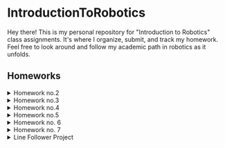 # IntroductionToRobotics

Hey there! This is my personal repository for "Introduction to Robotics" class assignments. It's where I organize, submit, and track my homework. Feel free to look around and follow my academic path in robotics as it unfolds.

## Homeworks
<details>
<summary>Homework no.2</summary>
    
### Description
This homework is focused on gaining experience with potentiometers, Arduino, and RGB LEDs. You should learn how to control each RGB color (Red, Green, and Blue) individually using three potentiometers.

### Tasks Requirement
* **Potentiometer Control:** Use separate potentiometers for Red, Green, and Blue to control the RGB LED colors.
* **Digital Electronics:** Learn how to use Arduino to read the potentiometer values.
* **Color Mapping:** After reading the potentiometer values, map and send these values to the LED pins to achieve precise color control.

The main code is presented [here](https://github.com/Anca-Sorana/IntroductionToRobotics/blob/main/Homework2/code_hm_2/code_hm_2.ino).

Here you can have a qiuck look at the setup I have:

<p align="center" width="100%">
    <img src="Homework2/PicHM2.jpeg" width="500"/>
</p>

And here you have a short [demo](https://youtu.be/HEL5YOT_iao) of how everything works.

</details>

<details>
<summary>Homework no.3</summary>
    
### Description
This assignment involves simulating a 3-floor elevator control system using LEDs, buttons, and a buzzer with Arduino. By the end of this task, you will gain experience in using button state change, implementing debouncing techniques, and coordinating multiple components to represent real-world scenarios.

### Tasks Requirements
* **LED Indication:** Use 3 LEDs, where each LED stands for one of the 3 floors. The LED corresponding to the elevator's current floor should be illuminated. Have an additional LED that shows the elevator's operational status. This LED should blink when the elevator is in motion and remain steady when the elevator is at rest.
* **Button Integration:** Incorporate 3 buttons to symbolize the call buttons for each floor. On pressing a button, the elevator should mimic its movement towards the respective floor after a brief delay of 2-3 seconds.
* **Buzzer Notification** The buzzer should emit a brief sound during the following situations:
    * When the elevator reaches the selected floor, emitting a sound resembling a "cling".
    * During elevator door closures and movements (consider differentiating the two scenarios with distinct sounds).
* **State Management & Timers:** If the elevator is already stationed at the chosen floor, pressing the button designated for that floor should not trigger any actions. Upon a button press, the elevator should "pause for the doors to close" and subsequently "move" to the selected floor. If the elevator is already moving when another floor button is pressed, it should either continue its current course or queue its next action (i.e., once it arrives at the first selected floor, it opens the doors, waits, closes them, and then heads to the next chosen floor).
* **Debounce Implementation:** It's crucial to integrate debounce techniques for the buttons. This will help in preventing unintended repeated activations due to button bounce.

The main code is presented [here](https://github.com/Anca-Sorana/IntroductionToRobotics/blob/main/Homework3/code_hm_3/code_hm_3.ino).

Here you can have a qiuck look at the setup I have:

<p align="center" width="100%">
    <img src="Homework3/PicHM3.jpeg" width="500"/>
    <img src="Homework3/SchematicHM3.png" width="500"/>
</p>

And here you have a short [demo](https://youtu.be/dt2dZcCphvs) of how everything works.
</details>

<details>
<summary>Homework no.4</summary>
    
### Description
Develop an interactive interface where users employ a joystick to 'draw' on a display, ensuring intuitive movements between segments, which allow transitions only to adjacent positions without crossing designated 'walls'.

### Tasks Requirement
* **Initial Positioning:** The starting position must be at the DP (Decimal Point).
* **Blinking Indicator:** Regardless of a segment's status (ON or OFF), the current position should always blink.
* **Joystick Movement Mapping:** Use the joystick to navigate between positions. Reference the provided table for specific movement directions.
* **Toggle Segment State:** A short press on the button will switch the segment state between ON and OFF.
* **Display Reset:** A long press on the button will revert the entire display to its default state. This action turns all segments OFF and returns the current position to the decimal point.

The main code is presented [here](https://github.com/Anca-Sorana/IntroductionToRobotics/blob/main/Homework4/code_hm_4/code_hm_4.ino).

Here you can have a qiuck look at the setup I have:

<p align="center" width="100%">
    <img src="Homework4/PicHM4.jpeg" width="500"/>
    <img src="Homework4/SchematicHM4.png" width="500"/>
</p>

And here you have a short [demo](https://youtu.be/mWI0-JqA_ME) of how everything works.
</details>

<details>
<summary>Homework no.5</summary>
    
### Description
This project is about implementing a stopwatch timer using a 4-digit 7-segment display and 3 buttons. The stopwatch will count in tenths of a second and feature a save lap functionality, similar to basic stopwatch functions found on most phones. The starting value of the display should be "000.0". Each button on the device will have distinct functionalities such as start/pause, reset, and save/cycle laps. 

### Task Requirements
* **Stopwatch Timer Implementation:** Create a stopwatch timer using a 4-digit 7-segment display and 3 buttons.
* **Starting Value:** The display should initially show "000.0".
* **Button Functionalities:**
  * Button 1: Start/pause the stopwatch.
  * Button 2:
    * Reset the timer when in pause mode.
    * Reset saved laps when in lap viewing mode.
  * Button 3:
    * Save lap times when the timer is counting (up to 4 laps).
    * Cycle through the last saved laps.
* **Workflow:**
  * The display starts at "000.0". Pressing the Start button begins the timer.
  * During the timer, pressing the lap button saves the current time in memory (up to 4 laps).
  * If the reset button is pressed while the timer is running, nothing happens.
  * In pause mode, the lap button is inactive. Pressing reset sets the display to "000.0".
  * After resetting, pressing the lap button cycles through saved lap times. Continuously pressing it cycles through them repeatedly.
  * Pressing reset in lap viewing mode clears all saved laps and resets the display to "000.0".
    
The main code is presented [here](https://github.com/Anca-Sorana/IntroductionToRobotics/blob/main/Homework5/code_hm_5/code_hm_5.ino).

Here you can have a qiuck look at the setup I have:

<p align="center" width="100%">
    <img src="Homework5/PicHM5.jpeg" width="500"/>
    <img src="Homework5/SchematicHM5.png" width="500"/>
</p>

And here you have a short [demo](https://youtu.be/_mtUpsOnUPA) of how everything works.    
</details>

<details>
    <summary>Homework no. 6</summary>

### Description
The Smart Environment Monitor and Logger is an Arduino-based system designed to collect and log environmental data. It integrates various sensors, EEPROM for data logging, and provides user interaction through an RGB LED and a Serial Menu. The project emphasizes on sensor integration, memory management, Serial Communication, and menu-driven user interaction.

### Task Requirements
* Sensor Data Collection: Utilizes multiple sensors to gather environmental data.
* Data Logging: Logs sensor data into EEPROM for later retrieval and analysis.
* Visual Feedback: Uses an RGB LED for visual alerts and status indications.
* Serial Menu Interface: Offers a user-friendly serial menu for system interaction and configuration.

#### Menu structure
* Sensor Settings
    * Sampling Interval: Set the interval (1-10 seconds) for sensor data sampling.
    * Ultrasonic Alert Threshold: Set a threshold for the ultrasonic sensor to trigger alerts.
    * LDR Alert Threshold: Set a threshold for the LDR sensor to trigger alerts.
    * Back: Return to the main menu.  

* Reset Logger Data
    * Yes: Confirm and delete all logged data.
    * No: Cancel and return to the main menu.

* System Status
    * Current Sensor Readings: View real-time sensor data.
    * Current Sensor Settings: Display current sensor configurations.
    * Display Logged Data: Show the last 10 sensor readings.
    * Back: Return to the main menu.

* RGB LED Control
    * Manual Color Control: Customize the RGB LED color.
    * LED Automatic Mode: Toggle between automatic and manual LED modes.
    * Back: Return to the main menu.

</details>

<details>
    <summary>Homework no. 7</summary>

### Description
Matrix Maze is an engaging 8x8 matrix-based game designed to introduce you to the world of matrix projects. In this game, you navigate a player through a maze of walls, deploying bombs or bullets to clear your path. The game features a Bomberman-style or terminator-tanks gameplay with a twist of strategy and quick reflexes. It's a perfect blend of nostalgia and modern programming challenges.

#### Game Elements
* **Player:** Represented by a blinking LED, the player moves around the matrix to break walls and avoid bombs.
* **Bombs/Bullets:** These elements blink rapidly and are used by the player to destroy walls.
* **Walls:** Non-blinking elements that occupy 50% - 75% of the map, creating a maze for the player to navigate.

#### Game Objective:
Your goal is to navigate through the maze, strategically place bombs, and destroy all the walls without getting caught in the bomb's blast. A special animation signals the game's end if the player is caught in an explosion, after which the game restarts.

### Task Requirements:
* LED Differentiating:
    * The player's LED should blink slowly to distinguish it from other elements.
    * Bombs/Bullets should have a fast blinking rate.
    * Walls remain static (non-blinking).
* Control:
    * Implement smooth and responsive controls for an enjoyable gameplay experience.
    * You may choose any control mechanism (e.g., joystick) but focus on player comfort and ease of handling.
* Initial Setup:
    * Ensure walls are not generated on the player's starting position.
    * The initial setup should offer a fair chance for the player to strategize their first move.
* Game Logic:
    * Implement a mechanism where placing a bomb requires the player to move away to avoid the blast.
    * The game should restart with an animation if the player fails to escape the blast.
* Creativity:
    * Feel free to add your creative touch, whether it's in gameplay, additional elements, or visual effects.

The main code is presented [here](https://github.com/Anca-Sorana/IntroductionToRobotics/blob/main/Homework7/code_hm_7/code_hm_7.ino).

Here you can have a qiuck look at the setup I have:

<p align="center" width="100%">
    <img src="Homework7/PicHM7.jpeg" width="500"/>
</p>

And here you have a short [demo](https://youtu.be/HjIJpKtIvGo) of how everything works. 

</details>

<details>
    <summary>Line Follower Project</summary>
    
### Task
The objective of the project was to build a line following robot that calibrates the QTR reflectance snesor automatically at the beginging and completes a given track in under 20 seconds. Our team was able to complete the track in *22.889* seconds. The chassis used for the robot must be custom made by the team.

#### Project made by:

* Panait Ana-Maria
* Balan Sorana
* Radu Antonio Alexandru

### Components

* Arduino Nano
* QTR-8RC reflectance sensor array
* 2 DC motors
* L293D motor driver
* 7.4V LiPo battery
* 2 wheels
* ball caster
* chassis (custom made)
* wires
* zip-ties
* 2 small breadboards

### Implementation

For the sensor calibration the robot turns left until the last sensor on the right sees the black tape, and then change direction of until the last sensor on the left sees the black tape. It keeps repeting this process for a few seconds then starts following the line.

The robot uses a PID control algorithm to adjust the speed of the motors based on the position of the robot over the line. The constants that we found to give the best results are *Kp = 25* and *Kd = 8* and the *error* ignore interval was *[-18, 18]* (from a total of [-50, 50]).

The main code is presented [here](https://github.com/Anca-Sorana/IntroductionToRobotics/blob/main/Line%20Follower/lineFollower/lineFollower.ino).

Here you can have a qiuck look at the setup and the schematic we had:

<p align="center" width="100%">
    <img src="Line Follower/Setup.jpeg" width="500"/>
    <br>
    <img src="Line Follower/Schematic.png" width="500"/>
</p>

Here you have a demo of the final product:
<br>
<div align="center">
  <a href="https://www.youtube.com/watch?v=WD_PTPWl2f0/"><img src="https://img.youtube.com/vi/WD_PTPWl2f0/0.jpg" alt="IMAGE ALT TEXT"></a>
</div>
</details>
